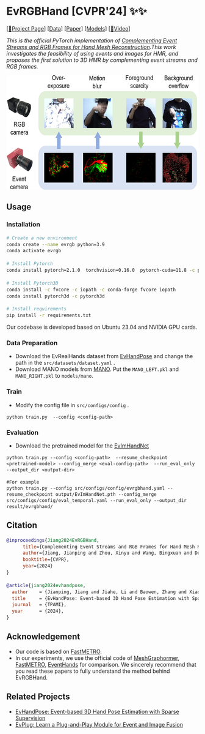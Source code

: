 # EvRGBHand [CVPR'24] ✨✨

[[:page_with_curl:Project Page](https://alanjiang98.github.io/evrgbhand.github.io/)]  [[Data](https://www.dropbox.com/scl/fi/x3bmfw2tfmqaghagb6alx/EvRealHands.zip)] [[Paper](https://arxiv.org/abs/2403.07346)] [[Models](https://drive.google.com/file/d/19dB8KSkdk502l4hZQUY3Eo24Vcw1tHBH/view?usp=drive_link)]
[[:movie_camera:Video](https://www.youtube.com/watch?v=cEVkQ10fWh0)]

*This is the official PyTorch implementation of [Complementing Event Streams and RGB Frames for Hand Mesh Reconstruction](https://github.com/AlanJiang98/EvRGBHand).This work investigates the feasibility of using events and images for HMR, and proposes the first solution to 3D HMR by complementing event streams and RGB frames.*
<div  align="center">    
<img src="figure/teaser.png" width="600" height="300" alt="teaser" /> 
</div>

## Usage 

### Installation
```bash
# Create a new environment
conda create --name evrgb python=3.9
conda activate evrgb

# Install Pytorch
conda install pytorch=2.1.0  torchvision=0.16.0  pytorch-cuda=11.8 -c pytorch -c nvidia

# Install Pytorch3D
conda install -c fvcore -c iopath -c conda-forge fvcore iopath
conda install pytorch3d -c pytorch3d

# Install requirements
pip install -r requirements.txt
```
Our codebase is developed based on Ubuntu 23.04 and NVIDIA GPU cards. 


### Data Preparation
- Download the EvRealHands dataset from [EvHandPose](https://alanjiang98.github.io/evhandpose.github.io/) and change the path in the ``src/datasets/dataset.yaml`` .
- Download MANO models from [MANO](https://mano.is.tue.mpg.de/download.php). Put the ```MANO_LEFT.pkl``` and ```MANO_RIGHT.pkl``` to ```models/mano```.

### Train
- Modify the config file in ``src/configs/config`` .

```shell
python train.py  --config <config-path> 
```

### Evaluation

- Download the pretrained model for the [EvImHandNet](https://drive.google.com/file/d/19dB8KSkdk502l4hZQUY3Eo24Vcw1tHBH/view?usp=drive_link)
```shell
python train.py --config <config-path>  --resume_checkpoint <pretrained-model> --config_merge <eval-config-path>  --run_eval_only --output_dir <output-dir>

#For example 
python train.py --config src/configs/config/evrgbhand.yaml --resume_checkpoint output/EvImHandNet.pth --config_merge src/configs/config/eval_temporal.yaml --run_eval_only --output_dir result/evrgbhand/
```

## Citation

```bibtex
@inproceedings{Jiang2024EvRGBHand,
      title={Complementing Event Streams and RGB Frames for Hand Mesh Reconstruction}, 
      author={Jiang, Jianping and Zhou, Xinyu and Wang, Bingxuan and Deng, Xiaoming and Xu, Chao and Shi, Boxin},
      booktitle={CVPR},
      year={2024}
}

@article{jiang2024evhandpose,
  author    = {Jianping, Jiang and Jiahe, Li and Baowen, Zhang and Xiaoming, Deng and Boxin, Shi},
  title     = {EvHandPose: Event-based 3D Hand Pose Estimation with Sparse Supervision},
  journal   = {TPAMI},
  year      = {2024},
}
```

## Acknowledgement
- Our code is based on [FastMETRO](https://github.com/postech-ami/FastMETRO). 
- In our experiments, we use the official code of [MeshGraphormer](https://github.com/microsoft/MeshGraphormer), [FastMETRO](https://github.com/postech-ami/FastMETRO), [EventHands](https://github.com/r00tman/EventHands) for comparison. We sincerely recommend that you read these papers to fully understand the method behind EvRGBHand.

## Related Projects
- [EvHandPose: Event-based 3D Hand Pose Estimation with Sparse Supervision](https://alanjiang98.github.io/evhandpose.github.io/)
- [EvPlug: Learn a Plug-and-Play Module for Event and Image Fusion](https://arxiv.org/abs/2312.16933)